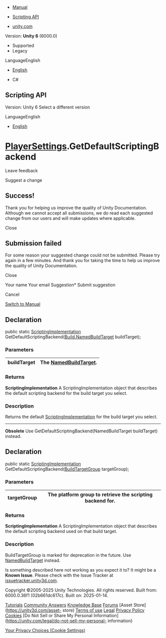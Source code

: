 [ ]()

  * [Manual](../Manual/index.html)
  * [Scripting API](../ScriptReference/index.html)

  * [unity.com](https://unity.com/)

Version: **Unity 6** (6000.0)

  * Supported
  * Legacy

LanguageEnglish

  * [English]()

  * C#

[ ](https://docs.unity3d.com)

## Scripting API

Version: Unity 6 Select a different version

LanguageEnglish

  * [English]()

#  [PlayerSettings](PlayerSettings.html).GetDefaultScriptingBackend

Leave feedback

Suggest a change

## Success!

Thank you for helping us improve the quality of Unity Documentation. Although
we cannot accept all submissions, we do read each suggested change from our
users and will make updates where applicable.

Close

## Submission failed

For some reason your suggested change could not be submitted. Please <a>try
again</a> in a few minutes. And thank you for taking the time to help us
improve the quality of Unity Documentation.

Close

Your name Your email Suggestion* Submit suggestion

Cancel

[Switch to Manual](../Manual/class-PlayerSettings.html "Go to PlayerSettings
Component in the Manual")

## Declaration

public static [ScriptingImplementation](ScriptingImplementation.html)
GetDefaultScriptingBackend([Build.NamedBuildTarget](Build.NamedBuildTarget.html)
buildTarget);

### Parameters

buildTarget | The [NamedBuildTarget](Build.NamedBuildTarget.html).  
---|---  
  
### Returns

**ScriptingImplementation** A ScriptingImplementation object that describes
the default scripting backend for the build target you select.

### Description

Returns the default [ScriptingImplementation](ScriptingImplementation.html)
for the build target you select.

* * *

**Obsolete** Use GetDefaultScriptingBackend(NamedBuildTarget buildTarget)
instead.

## Declaration

public static [ScriptingImplementation](ScriptingImplementation.html)
GetDefaultScriptingBackend([BuildTargetGroup](BuildTargetGroup.html)
targetGroup);

### Parameters

targetGroup | The platform group to retrieve the scripting backend for.  
---|---  
  
### Returns

**ScriptingImplementation** A ScriptingImplementation object that describes
the default scripting backend used on that build target.

### Description

BuildTargetGroup is marked for deprecation in the future. Use
[NamedBuildTarget](Build.NamedBuildTarget.html) instead.

Is something described here not working as you expect it to? It might be a
**Known Issue**. Please check with the Issue Tracker at
[issuetracker.unity3d.com](https://issuetracker.unity3d.com).

Copyright ©2005-2025 Unity Technologies. All rights reserved. Built from:
6000.0.36f1 (02b661dc617c). Built on: 2025-01-14.

[Tutorials](https://unity3d.com/learn) [Community
Answers](https://answers.unity3d.com) [Knowledge
Base](https://support.unity3d.com/hc/en-us)
[Forums](https://forum.unity3d.com) [Asset Store](https://unity3d.com/asset-
store) [Terms of use](https://docs.unity3d.com/Manual/TermsOfUse.html)
[Legal](https://unity.com/legal) [Privacy
Policy](https://unity.com/legal/privacy-policy)
[Cookies](https://unity.com/legal/cookie-policy) [Do Not Sell or Share My
Personal Information](https://unity.com/legal/do-not-sell-my-personal-
information)

[Your Privacy Choices (Cookie Settings)](javascript:void\(0\);)

